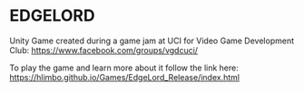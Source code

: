 # EDGELORD

Unity Game created during a game jam at UCI for Video Game Development Club: https://www.facebook.com/groups/vgdcuci/

To play the game and learn more about it follow the link here: https://hlimbo.github.io/Games/EdgeLord_Release/index.html
